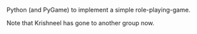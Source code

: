 Python (and PyGame) to implement a simple role-playing-game.

Note that Krishneel has gone to another group now.